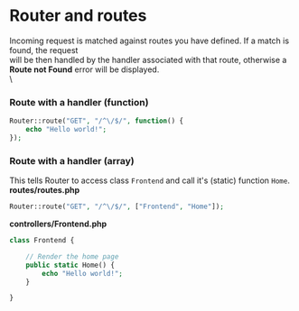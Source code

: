 # Router and routes
Incoming request is matched against routes you have defined. If a match is found, the request\
will be then handled by the handler associated with that route, otherwise a __Route not Found__ error will be displayed.\
\
### Route with a handler (function)
```php
Router::route("GET", "/^\/$/", function() {
    echo "Hello world!";
});
```

### Route with a handler (array)
This tells Router to access class `Frontend` and call it's (static) function `Home`.\
**routes/routes.php**
```php
Router::route("GET", "/^\/$/", ["Frontend", "Home"]);
```
**controllers/Frontend.php**
```php
class Frontend {

    // Render the home page
    public static Home() {
        echo "Hello world!";
    }

}
```

